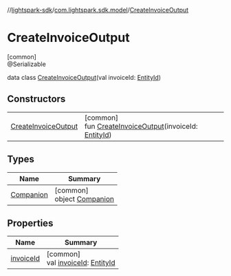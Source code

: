//[lightspark-sdk](../../../index.md)/[com.lightspark.sdk.model](../index.md)/[CreateInvoiceOutput](index.md)

# CreateInvoiceOutput

[common]\
@Serializable

data class [CreateInvoiceOutput](index.md)(val invoiceId: [EntityId](../-entity-id/index.md))

## Constructors

| | |
|---|---|
| [CreateInvoiceOutput](-create-invoice-output.md) | [common]<br>fun [CreateInvoiceOutput](-create-invoice-output.md)(invoiceId: [EntityId](../-entity-id/index.md)) |

## Types

| Name | Summary |
|---|---|
| [Companion](-companion/index.md) | [common]<br>object [Companion](-companion/index.md) |

## Properties

| Name | Summary |
|---|---|
| [invoiceId](invoice-id.md) | [common]<br>val [invoiceId](invoice-id.md): [EntityId](../-entity-id/index.md) |
